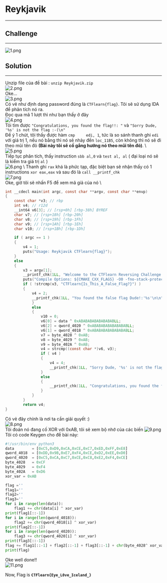 # Reykjavik
----
## Challenge
----
![1.png](https://github.com/blackrabbit2003/CTF/blob/master/CTFlearn/Reykjavik/Capture/1.png)
## Solution 
---
Unzip file của đề bài : `unzip Reykjavik.zip` \
![2.png](https://github.com/blackrabbit2003/CTF/blob/master/CTFlearn/Reykjavik/Capture/2.png) \
Oke… \
![3.png](https://github.com/blackrabbit2003/CTF/blob/master/CTFlearn/Reykjavik/Capture/3.png) \
Có vẻ như định dạng password đúng là `CTFlearn{flag}`. Tôi sẽ sử dụng IDA để phân tích nó ra. <br>
Đọc qua mã 1 lượt thì như bạn thấy ở đây \
![4.png](https://github.com/blackrabbit2003/CTF/blob/master/CTFlearn/Reykjavik/Capture/4.png) \
Tôi tìm được `"Congratulations, you found the flag!!: "` và `"Sorry Dude, '%s' is not the flag :-(\n"` <br>
Để ý 1 chút, tôi thấy được hàm `cmp     edi, 1`, tức là so sánh thanh ghi `edi` với giá trị 1, nếu nó bằng thì nó sẽ nhảy đến `loc_11B5`, còn không thì nó sẽ đi theo mũi tên đỏ **(Bài này tôi sẽ cố gắng hướng nó theo mũi tên đỏ)**. \ 
![5.png](https://github.com/blackrabbit2003/CTF/blob/master/CTFlearn/Reykjavik/Capture/5.png) \
Tiếp tục phân tích, thấy instruction `sbb al,0` và `test al, al` ( đại loại nó sẽ là kiểm tra giá trị `al` ) \
![6.png](https://github.com/blackrabbit2003/CTF/blob/master/CTFlearn/Reykjavik/Capture/6.png) \ 
Thanh ghi `rax` khá là phức tạp, đặc biệt bạn sẽ nhận thấy có 1 instructions `xor eax,eax` và sau đó là `call __printf_chk` \
![7.png](https://github.com/blackrabbit2003/CTF/blob/master/CTFlearn/Reykjavik/Capture/7.png) \
Oke, giờ tôi sẽ nhấn F5 để xem mã giả của nó \
```C
int __cdecl main(int argc, const char **argv, const char **envp)
{
    const char *v3; // rbp
    int v4; // r12d
    __int64 v6[3]; // [rsp+0h] [rbp-38h] BYREF
    char v7; // [rsp+18h] [rbp-20h]
    char v8; // [rsp+19h] [rbp-1Fh]
    char v9; // [rsp+1Ah] [rbp-1Eh]
    char v10; // [rsp+1Bh] [rbp-1Dh]

    if ( argc == 1 )
    {
        v4 = 1;
        puts("Usage: Reykjavik CTFlearn{flag}");
    }
    else
    {
        v3 = argv[1];
        __printf_chk(1LL, "Welcome to the CTFlearn Reversing Challenge Reykjavik v2: %s\n", v3);
        puts("Compile Options: ${CMAKE_CXX_FLAGS} -O0 -fno-stack-protector -mno-sse\n");
        if ( !strcmp(v3, "CTFlearn{Is_This_A_False_Flag?}") )
        {
            v4 = 2;
            __printf_chk(1LL, "You found the false flag Dude!:'%s'\n\n", "CTFlearn{Is_This_A_False_Flag?}");
            }
            else
            {
                v10 = 0;
                v6[0] = data ^ 0xABABABABABABABABLL;
                v6[2] = qword_4020 ^ 0xABABABABABABABABLL;
                v6[1] = qword_4018 ^ 0xABABABABABABABABLL;
                v7 = byte_4028 ^ 0xAB;
                v8 = byte_4029 ^ 0xAB;
                v9 = byte_402A ^ 0xAB;
                v4 = strcmp((const char *)v6, v3);
                if ( v4 )
                {
                    v4 = 4;
                    __printf_chk(1LL, "Sorry Dude, '%s' is not the flag :-(\n\n", v3);
                }
                else
                {
                    __printf_chk(1LL, "Congratulations, you found the flag!!: '%s'\n\n", (const char *)v6);
                }
            }
        }
        return v4;
}
```
Có vẻ đây chính là nơi ta cần giải quyết :) \
![8.png](https://github.com/blackrabbit2003/CTF/blob/master/CTFlearn/Reykjavik/Capture/8.png) \
Tôi đoán nó đang cố XOR với 0xAB, tôi sẽ xem bộ nhớ của các biến 
![9.png](https://github.com/blackrabbit2003/CTF/blob/master/CTFlearn/Reykjavik/Capture/9.png) \
Tôi có code Keygen cho đề bài này: <br>
```python
#!/usr/bin/env python3
data        = [0xC5,0xD9,0xCA,0xCE,0xC7,0xED,0xFF,0xE8]
qword_4018  = [0xDD,0x9B,0xE7,0xF4,0xCE,0xD2,0xEE,0xD0]
qword_4020  = [0xC5,0xCA,0xC7,0xCE,0xC8,0xE2,0xF4,0xCE]
byte_4028   = 0xCF
byte_4029   = 0xF4 
byte_402A   = 0xD6 
xor_var = 0xAB

flag =''
flag1=''
flag2=''
flag3=''
for i in range(len(data)):
    flag1 += chr(data[i] ^ xor_var)
print(flag1[::-1])
for i in range(len(qword_4018)):
    flag2 += chr(qword_4018[i] ^ xor_var)
print(flag2[::-1])
for i in range(len(qword_4020)):
    flag3 += chr(qword_4020[i] ^ xor_var)
print(flag3[::-1])
flag += flag1[::-1] + flag2[::-1] + flag3[::-1] + chr(byte_4028^ xor_var) + chr(byte_4029 ^ xor_var) + chr(byte_402A ^ xor_var)
print(flag)
``` 
Oke well done!!  
![11.png](https://github.com/blackrabbit2003/CTF/blob/master/CTFlearn/Reykjavik/Capture/11.png) <br>

Now, Flag is **`CTFlearn{Eye_L0ve_Iceland_}`**
